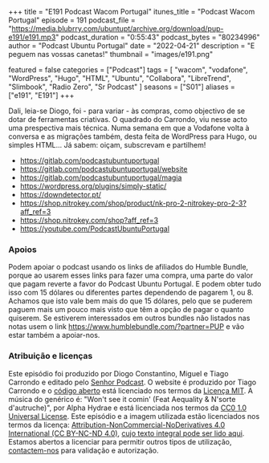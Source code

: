 +++
title = "E191 Podcast Wacom Portugal"
itunes_title = "Podcast Wacom Portugal"
episode = 191
podcast_file = "https://media.blubrry.com/ubuntupt/archive.org/download/pup-e191/e191.mp3"
podcast_duration = "0:55:43"
podcast_bytes = "80234996"
author = "Podcast Ubuntu Portugal"
date = "2022-04-21"
description = "E peguem nas vossas canetas!"
thumbnail = "images/e191.png"

featured = false
categories = ["Podcast"]
tags = [
  "wacom",
  "vodafone",
  "WordPress",
  "Hugo",
  "HTML",
  "Ubuntu",
  "Collabora",
  "LibreTrend",
  "Slimbook",
  "Radio Zero",
  "Sr Podcast"
]
seasons = ["S01"]
aliases = ["e191", "E191"]
+++

Dali, leia-se Diogo, foi - para variar - às compras, como objectivo de se dotar de ferramentas criativas. O quadrado do Carrondo, viu nesse acto uma prespectiva mais técnica. Numa semana em que a Vodafone volta à conversa e as migrações também, desta feita de WordPress para Hugo, ou simples HTML...
Já sabem: oiçam, subscrevam e partilhem!

* https://gitlab.com/podcastubuntuportugal
* https://gitlab.com/podcastubuntuportugal/website
* https://gitlab.com/podcastubuntuportugal/magia
* https://wordpress.org/plugins/simply-static/
* https://downdetector.pt/
* https://shop.nitrokey.com/shop/product/nk-pro-2-nitrokey-pro-2-3?aff_ref=3
* https://shop.nitrokey.com/shop?aff_ref=3
* https://youtube.com/PodcastUbuntuPortugal


### Apoios
Podem apoiar o podcast usando os links de afiliados do Humble Bundle, porque ao usarem esses links para fazer uma compra, uma parte do valor que pagam reverte a favor do Podcast Ubuntu Portugal.
E podem obter tudo isso com 15 dólares ou diferentes partes dependendo de pagarem 1, ou 8.
Achamos que isto vale bem mais do que 15 dólares, pelo que se puderem paguem mais um pouco mais visto que têm a opção de pagar o quanto quiserem.
Se estiverem interessados em outros bundles não listados nas notas usem o link https://www.humblebundle.com/?partner=PUP e vão estar também a apoiar-nos.

### Atribuição e licenças
Este episódio foi produzido por Diogo Constantino, Miguel e Tiago Carrondo e editado pelo [Senhor Podcast](https://senhorpodcast.pt/).
O website é produzido por Tiago Carrondo e o [código aberto](https://gitlab.com/podcastubuntuportugal/website) está licenciado nos termos da [Licença MIT](https://gitlab.com/podcastubuntuportugal/website/main/LICENSE).
A música do genérico é: "Won't see it comin' (Feat Aequality & N'sorte d'autruche)", por Alpha Hydrae e está licenciada nos termos da [CC0 1.0 Universal License](https://creativecommons.org/publicdomain/zero/1.0/).
Este episódio e a imagem utilizada estão licenciados nos termos da licença: [Attribution-NonCommercial-NoDerivatives 4.0 International (CC BY-NC-ND 4.0)](https://creativecommons.org/licenses/by-nc-nd/4.0/), [cujo texto integral pode ser lido aqui](https://creativecommons.org/licenses/by-nc-nd/4.0/legalcode). Estamos abertos a licenciar para permitir outros tipos de utilização, [contactem-nos](https://podcastubuntuportugal.org/contactos) para validação e autorização.

